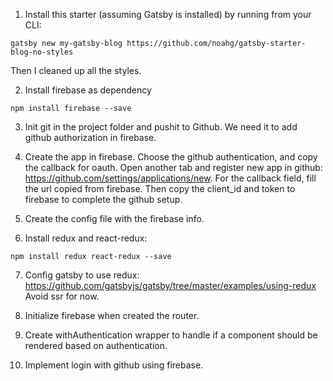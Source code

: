 1. Install this starter (assuming Gatsby is installed) by running from your CLI:

```
gatsby new my-gatsby-blog https://github.com/noahg/gatsby-starter-blog-no-styles
```

Then I cleaned up all the styles.

2. Install firebase as dependency

```
npm install firebase --save
```

3. Init git in the project folder and pushit to Github. We need it to add github authorization in firebase.

4. Create the app in firebase. Choose the github authentication, and copy the callback for oauth. Open another tab and register new app in github: https://github.com/settings/applications/new. For the callback field, fill the url copied from firebase. Then copy the client_id and token to firebase to complete the github setup.

5. Create the config file with the firebase info.

6. Install redux and react-redux:

```
npm install redux react-redux --save
```

7. Config gatsby to use redux: https://github.com/gatsbyjs/gatsby/tree/master/examples/using-redux
   Avoid ssr for now.

8. Initialize firebase when created the router.

9. Create withAuthentication wrapper to handle if a component should be rendered based on authentication.

10. Implement login with github using firebase.
